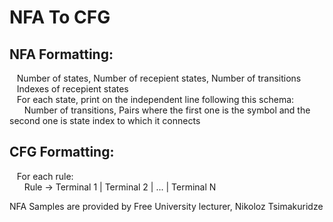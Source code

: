 # NFA To CFG

## NFA Formatting:<br/>
&nbsp;&nbsp;&nbsp;Number of states, Number of recepient states, Number of transitions<br/>
&nbsp;&nbsp;&nbsp;Indexes of recepient states<br/>
&nbsp;&nbsp;&nbsp;For each state, print on the independent line following this schema:<br/>
&nbsp;&nbsp;&nbsp;&nbsp;&nbsp;&nbsp;Number of transitions, Pairs where the first one is the symbol and the second one is state index to which it connects<br/>

## CFG Formatting:<br/>
&nbsp;&nbsp;&nbsp;For each rule:<br/>
&nbsp;&nbsp;&nbsp;&nbsp;&nbsp;&nbsp;Rule -> Terminal 1 | Terminal 2 | ... | Terminal N <br/>

NFA Samples are provided by Free University lecturer, Nikoloz Tsimakuridze
